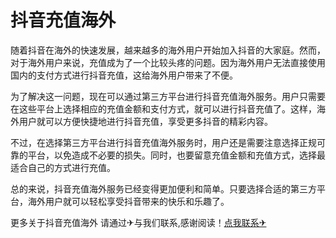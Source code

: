 # 抖音充值海外

随着抖音在海外的快速发展，越来越多的海外用户开始加入抖音的大家庭。然而，对于海外用户来说，充值成为了一个比较头疼的问题。因为海外用户无法直接使用国内的支付方式进行抖音充值，这给海外用户带来了不便。

为了解决这一问题，现在可以通过第三方平台进行抖音充值海外服务。用户只需要在这些平台上选择相应的充值金额和支付方式，就可以进行抖音充值了。这样，海外用户就可以方便快捷地进行抖音充值，享受更多抖音的精彩内容。

不过，在选择第三方平台进行抖音充值海外服务时，用户还是需要注意选择正规可靠的平台，以免造成不必要的损失。同时，也要留意充值金额和充值方式，选择最适合自己的方式进行充值。

总的来说，抖音充值海外服务已经变得更加便利和简单。只要选择合适的第三方平台，海外用户就可以轻松享受抖音带来的快乐和乐趣了。

更多关于抖音充值海外 请通过✈与我们联系,感谢阅读！[点我联系✈](https://ac.G208.com)